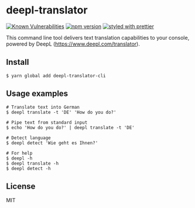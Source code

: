 # deepl-translator

[![Known Vulnerabilities](https://snyk.io/test/github/vsetka/deepl-translator-cli/badge.svg)](https://snyk.io/test/github/vsetka/deepl-translator-cli)
[![npm version](https://badge.fury.io/js/deepl-translator-cli.svg)](https://badge.fury.io/js/deepl-translator-cli)
[![styled with prettier](https://img.shields.io/badge/styled_with-prettier-ff69b4.svg)](#badge)

This command line tool delivers text translation capabilities to your console, powered by DeepL (https://www.deepl.com/translator).

## Install 

```
$ yarn global add deepl-translator-cli
```

## Usage examples

```shell
# Translate text into German
$ deepl translate -t 'DE' 'How do you do?'

# Pipe text from standard input
$ echo 'How do you do?' | deepl translate -t 'DE'

# Detect language
$ deepl detect 'Wie geht es Ihnen?'

# For help
$ deepl -h
$ deepl translate -h
$ deepl detect -h
```

## License

MIT
